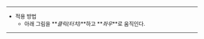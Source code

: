 ___

-  적용 방법
   - 아래 그림을 **_클릭(터치)_**하고 **_좌우_**로 움직인다.

<script src="{{ site.baseurl }}/dev/dist/gengine.js"></script>
<script>
    const SharpenImageWindow = gengine.default.rendering.core.window.SharpenImageWindow;
    let container;
    let imageWindow;
    let image;
    let windowRatio = 1;
    window.addEventListener('load', function() {
        container = document.getElementById("gl_container");
        imageWindow = new SharpenImageWindow(container);
        imageWindow.initialize(container.clientWidth, container.clientWidth * windowRatio);
        image = new Image();
        image.src = '{{ site.baseurl }}/img/about-bg.jpg';
        image.addEventListener('load', function() {
            windowRatio = image.height / image.width;
            imageWindow.setSize(container.clientWidth, container.clientWidth * windowRatio);
            imageWindow.setImage(image);
        });
    })
    window.addEventListener('resize', function() {
        if(!image) return;
        imageWindow.setSize(container.clientWidth, container.clientWidth * windowRatio);
    });
</script>
<body>
    <div id="gl_container" style="width: 100%"></div>
</body>

___